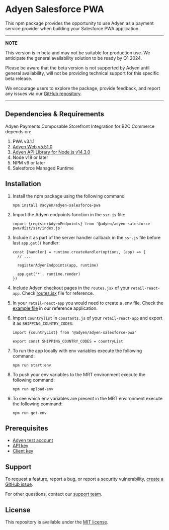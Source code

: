 # Adyen Salesforce PWA

This npm package provides the opportunity to use Adyen as a payment service provider when building your Salesforce PWA
application.

---
**NOTE**

This version is in beta and may not be suitable for production use.
We anticipate the general availability solution to be ready by Q1 2024.

Please be aware that the beta version is not supported by Adyen until general availability, will not be providing
technical support for this specific beta release.

We encourage users to explore the package, provide feedback, and report any issues via
our [GitHub repository](https://github.com/Adyen/adyen-salesforce-headless-commerce-pwa.git).

---

## Dependencies & Requirements

Adyen Payments Composable Storefront Integration for B2C Commerce depends on:

1. PWA v3.1.1
2. [Adyen Web v5.51.0](https://www.npmjs.com/package/@adyen/adyen-web)
3. [Adyen API Library for Node.js v14.3.0](https://www.npmjs.com/package/@adyen/api-library)
4. Node v18 or later
5. NPM v9 or later
6. Salesforce Managed Runtime

## Installation

1. Install the npm package using the following command
    ```shell
    npm install @adyen/adyen-salesforce-pwa
    ```
2. Import the Adyen endpoints function in the `ssr.js` file:
    ```ecmascript 6
    import {registerAdyenEndpoints} from '@adyen/adyen-salesforce-pwa/dist/ssr/index.js'
    ```
3. Include it as part of the server handler callback in the `ssr.js` file before last `app.get()` handler:

    ```ecmascript 6
    const {handler} = runtime.createHandler(options, (app) => {
      // ...
   
      registerAdyenEndpoints(app, runtime)
   
      app.get('*', runtime.render)
    })
    ```
4. Include Adyen checkout pages in the `routes.jsx` of your `retail-react-app`.
   Check [routes.jsx](../adyen-retail-react-app/overrides/app/routes.jsx) file for reference.

5. In your `retail-react-app` you would need to create a .env file. Check
   the [example file](../adyen-retail-react-app/.env.example) in our reference application. 

6. Import `countrylist` in `constants.js` of your `retail-react-app` and export it as `SHIPPING_COUNTRY_CODES`:

    ```ecmascript 6
   import {countryList} from '@adyen/adyen-salesforce-pwa'

   export const SHIPPING_COUNTRY_CODES = countryList
    ```
7. To run the app locally with env variables execute the following command:
    ```shell
    npm run start:env
    ```
8. To push your env variables to the MRT environment execute the following command:
    ```shell
    npm run upload-env
    ```

9. To see which env variables are present in the MRT environment execute the following command:
    ```shell
    npm run get-env   
    ```

## Prerequisites

* [Adyen test account](https://www.adyen.com/signup)
* [API key](https://docs.adyen.com/development-resources/how-to-get-the-api-key)
* [Client key](https://docs.adyen.com/development-resources/client-side-authentication#get-your-client-key)

## Support

To request a feature, report a bug, or report a security
vulnerability, [create a GitHub issue](https://github.com/Adyen/adyen-salesforce-headless-commerce-pwa/issues/new/choose).

For other questions, contact our [support team](https://www.adyen.help).

## License

This repository is available under the [MIT license](LICENSE).
